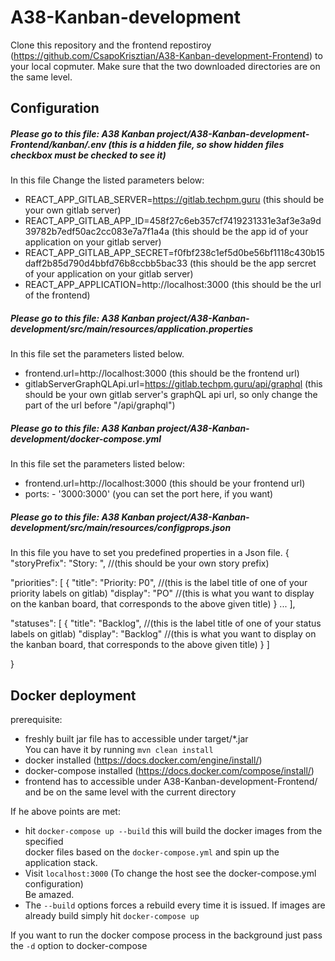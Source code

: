 # A38-Kanban-development

Clone this repository and the frontend repostiroy (https://github.com/CsapoKrisztian/A38-Kanban-development-Frontend) to your local copmuter.
Make sure that the two downloaded directories are on the same level.

## Configuration

##### Please go to this file: A38 Kanban project/A38-Kanban-development-Frontend/kanban/.env (this is a hidden file, so show hidden files checkbox must be checked to see it)  
In this file Change the listed parameters below:

- REACT_APP_GITLAB_SERVER=https://gitlab.techpm.guru (this should be your own gitlab server)
- REACT_APP_GITLAB_APP_ID=458f27c6eb357cf7419231331e3af3e3a9d39782b7edf50ac2cc083e7a7f1a4a (this should be the app id of your application on your gitlab server)
- REACT_APP_GITLAB_APP_SECRET=f0fbf238c1ef5d0be56bf1118c430b15daff2b85d790d4bbfd76b8ccbb5bac33 (this should be the app sercret of your application on your gitlab server)
- REACT_APP_APPLICATION=http://localhost:3000 (this should be the url of the frontend)


##### Please go to this file: A38 Kanban project/A38-Kanban-development/src/main/resources/application.properties
In this file set the parameters listed below.
- frontend.url=http://localhost:3000 (this should be the frontend url)
- gitlabServerGraphQLApi.url=https://gitlab.techpm.guru/api/graphql (this should be your own gitlab server's graphQL api url, so only change the part of the url before "/api/graphql")

##### Please go to this file: A38 Kanban project/A38-Kanban-development/docker-compose.yml
In this file set the parameters listed below:

- frontend.url=http://localhost:3000 (this should be your frontend url)
- ports: - '3000:3000' (you can set the port here, if you want)

##### Please go to this file: A38 Kanban project/A38-Kanban-development/src/main/resources/configprops.json
In this file you have to set you predefined properties in a Json file.
{
  "storyPrefix": "Story: ", //(this should be your own story prefix)

  "priorities": [
    {
      "title": "Priority: P0", //(this is the label title of one of your priority labels on gitlab)
      "display": "PO" //(this is what you want to display on the kanban board, that corresponds to the above given title)
    }
    ...
  ],

  "statuses": [
    {
      "title": "Backlog", //(this is the label title of one of your status labels on gitlab)
      "display": "Backlog" //(this is what you want to display on the kanban board, that corresponds to the above given title)
    }
  ]

}


## Docker deployment

prerequisite:  
- freshly built jar file has to accessible under target/*.jar  
You can have it by running `mvn clean install` 
- docker installed (https://docs.docker.com/engine/install/)  
- docker-compose installed (https://docs.docker.com/compose/install/)  
- frontend has to accessible under A38-Kanban-development-Frontend/ and be on the same level with the current directory

If he above points are met:

- hit `docker-compose up --build` this will build the docker images from the specified  
docker files based on the `docker-compose.yml` and spin up the application stack.
- Visit `localhost:3000` (To change the host see the docker-compose.yml configuration)  
Be amazed.  
- The `--build` options forces a rebuild every time it is issued. If images are already build
simply hit `docker-compose up`
  
If you want to run the docker compose process in the background just pass the `-d` option to docker-compose
